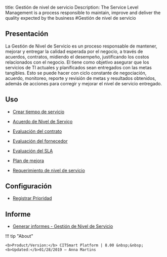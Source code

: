 title: Gestión de nivel de servicio
Description: The Service Level Management is a process responsible to maintain, improve and deliver the quality expected by the business
#Gestión de nivel de servicio

Presentación
----------------

La Gestión de Nivel de Servicio es un proceso responsable de mantener, mejorar y entregar la calidad esperada por el negocio, a través de acuerdos, contratos, midiendo el desempeño, justificando los costos relacionados con el negocio. El tiene como objetivo asegurar que los servicios de TI actuales y planificados sean entregados con las metas tangibles. Esto se puede hacer con ciclo constante de negociación, acuerdo, monitoreo, reporte y revisión de metas y resultados obtenidos, además de acciones para corregir y mejorar el nivel de servicio entregado.

Uso
-------

- [Crear tiempo de servicio](/es-es/citsmart-platform-8/processes/service-level/configuration/create-time-attendance.html)

- [Acuerdo de Nivel de Serviço](/es-es/citsmart-platform-8/processes/service-level/use/service-level-agreement.html)

- [Evaluación del contrato](/es-es/citsmart-platform-8/processes/service-level/use/contract-evaluation.html)

- [Evaluación del fornecedor](/es-es/citsmart-platform-8/processes/service-level/use/provider-evaluation.html)

- [Evaluación del SLA](/es-es/citsmart-platform-8/processes/service-level/use/SLA-evaluation.html)

- [Plan de mejora](/es-es/citsmart-platform-8/processes/service-level/use/improvement-plan.html)

- [Requerimiento de nivel de servicio](/es-es/citsmart-platform-8/processes/service-level/use/service-level-requirement.html)

Configuración
-----------------

- [Registrar Prioridad](/es-es/citsmart-platform-8/processes/portfolio-and-catalog/configuration/register-priority.html)

Informe
----------

- [Generar informes - Gestión de Nivel de Servicio](/es-es/citsmart-platform-8/processes/service-level/use/reports-service-level-management.html)

!!! tip "About"

    <b>Product/Version:</b> CITSmart Platform | 8.00 &nbsp;&nbsp;
    <b>Updated:</b>01/28/2019 – Anna Martins
